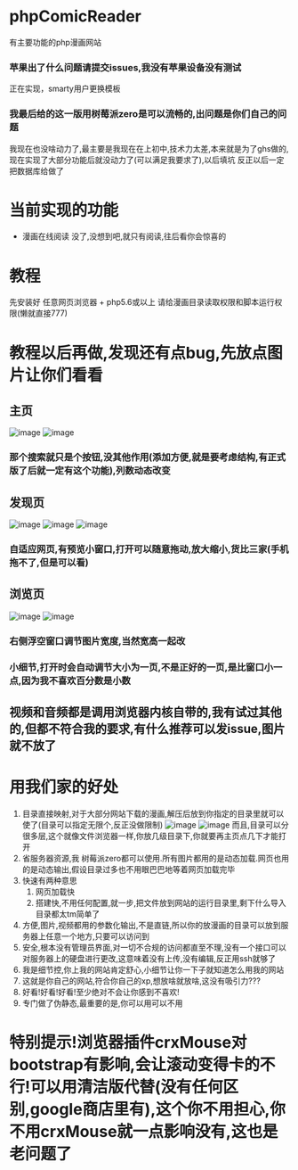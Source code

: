 # phpComicReader

有主要功能的php漫画网站

### 苹果出了什么问题请提交issues,我没有苹果设备没有测试

正在实现，smarty用户更换模板

### 我最后给的这一版用树莓派zero是可以流畅的,出问题是你们自己的问题

我现在也没啥动力了,最主要是我现在在上初中,技术力太差,本来就是为了ghs做的,现在实现了大部分功能后就没动力了(可以满足我要求了),以后填坑
反正以后一定把数据库给做了

# 当前实现的功能

- 漫画在线阅读
没了,没想到吧,就只有阅读,往后看你会惊喜的

# 教程

先安装好 任意网页浏览器 + php5.6或以上 请给漫画目录读取权限和脚本运行权限(懒就直接777)

# 教程以后再做,发现还有点bug,先放点图片让你们看看

## 主页
![image](https://user-images.githubusercontent.com/47025714/183644040-37c45c61-dd95-4ba7-8c7a-3f9f29570d67.png)
![image](https://user-images.githubusercontent.com/47025714/183645305-2dacd3d6-dc46-484e-b179-b33dbcce8f1b.png)
### 那个搜索就只是个按钮,没其他作用(添加方便,就是要考虑结构,有正式版了后就一定有这个功能),列数动态改变

## 发现页
![image](https://user-images.githubusercontent.com/47025714/183654336-c8d7576e-3361-4d81-a0c1-187e39d428e8.png)
![image](https://user-images.githubusercontent.com/47025714/183644262-a84f5f3f-521a-48f4-9413-024800f5235f.png)
![image](https://user-images.githubusercontent.com/47025714/183644596-3360888f-0af1-4c9c-9ed1-8ee90913a77f.png)
### 自适应网页,有预览小窗口,打开可以随意拖动,放大缩小,货比三家(手机拖不了,但是可以看)

## 浏览页
![image](https://user-images.githubusercontent.com/47025714/183644869-5cdd6689-9637-4f00-9ab1-530110a3ce49.png)
![image](https://user-images.githubusercontent.com/47025714/183645007-af26aff2-e90c-4dce-9764-d594af15c7a5.png)
### 右侧浮空窗口调节图片宽度,当然宽高一起改
### 小细节,打开时会自动调节大小为一页,不是正好的一页,是比窗口小一点,因为我不喜欢百分数是小数

## 视频和音频都是调用浏览器内核自带的,我有试过其他的,但都不符合我的要求,有什么推荐可以发issue,图片就不放了

# 用我们家的好处
1. 目录直接映射,对于大部分网站下载的漫画,解压后放到你指定的目录里就可以使了(目录可以指定无限个,反正没做限制)
![image](https://user-images.githubusercontent.com/47025714/183648259-b6098084-4f7b-4971-80e3-3c4717be028c.png)
![image](https://user-images.githubusercontent.com/47025714/183646462-2af3d54d-56ab-45b6-9490-ae19ced1751b.png)
而且,目录可以分很多层,这个就像文件浏览器一样,你放几级目录下,你就要再主页点几下才能打开
2. 省服务器资源,我 树莓派zero都可以使用.所有图片都用的是动态加载.网页也用的是动态输出,假设目录过多也不用眼巴巴地等着网页加载完毕
3. 快速有两种意思
    1. 网页加载快
    2. 搭建快,不用任何配置,就一步,把文件放到网站的运行目录里,剩下什么导入目录都太tm简单了
3. 方便,图片,视频都用的参数化输出,不是直链,所以你的放漫画的目录可以放到服务器上任意一个地方,只要可以访问到
4. 安全,根本没有管理员界面,对一切不合规的访问都直至不理,没有一个接口可以对服务器上的硬盘进行更改,这意味着没有上传,没有编辑,反正用ssh就够了
5. 我是细节控,你上我的网站肯定舒心,小细节让你一下子就知道怎么用我的网站
6. 这就是你自己的网站,符合你自己的xp,想放啥就放啥,这没有吸引力???
7. 好看!好看!好看!至少绝对不会让你感到不喜欢!
8. 专门做了伪静态,最重要的是,你可以用可以不用

# 特别提示!浏览器插件crxMouse对bootstrap有影响,会让滚动变得卡的不行!可以用清洁版代替(没有任何区别,google商店里有),这个你不用担心,你不用crxMouse就一点影响没有,这也是老问题了
